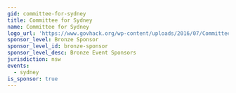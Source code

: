 ```yaml
---
gid: committee-for-sydney
title: Committee for Sydney
name: Committee for Sydney
logo_url: 'https://www.govhack.org/wp-content/uploads/2016/07/Committee-for-Sydney.png'
sponsor_level: Bronze Sponsor
sponsor_level_id: bronze-sponsor
sponsor_level_desc: Bronze Event Sponsors
jurisdiction: nsw
events:
  - sydney
is_sponsor: true
---
```

